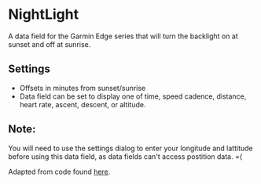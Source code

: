 # NightLight
A data field for the Garmin Edge series that will turn the backlight on at sunset and off at sunrise.

## Settings
* Offsets in minutes from sunset/sunrise
* Data field can be set to display one of time, speed cadence, distance, heart rate, ascent, descent, or altitude.

## Note:
You will need to use the settings dialog to enter your longitude and lattitude before using this data field, as data fields can't access postition data. =(

Adapted from code found [here](http://souptonuts.sourceforge.net/code/sunrise.c.html).